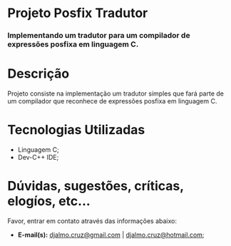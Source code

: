 <h1>Projeto Posfix Tradutor</h1>
<h3>Implementando um tradutor para um compilador de expressões posfixa em linguagem C.</h3>

<h1>Descrição</h1>
<p>Projeto consiste na implementação um tradutor simples que fará parte de um compilador que reconhece de expressões posfixa em linguagem C.</p>

<h1>Tecnologias Utilizadas</h1>
<ul>
<li>Linguagem C;</li>
<li>Dev-C++ IDE;</li>
</ul>

<h1>Dúvidas, sugestões, críticas, elogíos, etc...</h1>
<p>Favor, entrar em contato através das informações abaixo:</p>
<ul>
<li><strong>E-mail(s):</strong> <a href="mailto:djalmo.cruz@gmail.com">djalmo.cruz@gmail.com</a> | <a href="mailto:djalmo.cruz@hotmail.com">djalmo.cruz@hotmail.com</a>;</li>
</ul>
